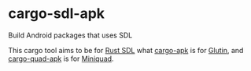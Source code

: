 # cargo-sdl-apk
Build Android packages that uses SDL

This cargo tool aims to be for [Rust SDL](https://docs.rs/sdl2/latest/sdl2/) what
[cargo-apk](https://crates.io/crates/cargo-apk) is for [Glutin](https://crates.io/crates/glutin), 
and [cargo-quad-apk](https://crates.io/crates/cargo-quad-apk) is for [Miniquad](https://crates.io/crates/miniquad).
